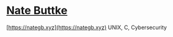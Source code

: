 # [Nate Buttke](https://nategb.xyz)
[https://nategb.xyz](https://nategb.xyz)
UNIX, C, Cybersecurity
